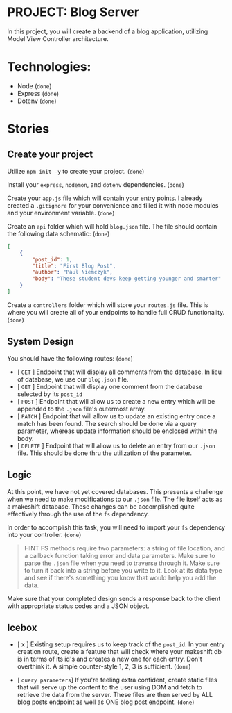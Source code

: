 # PROJECT: Blog Server

In this project, you will create a backend of a blog application, utilizing Model View Controller architecture.

# Technologies:

* Node (`done`)
* Express (`done`)
* Dotenv (`done`)

# Stories

## Create your project

Utilize `npm init -y` to create your project. (`done`)

Install your `express`, `nodemon`, and `dotenv` dependencies. (`done`)

Create your `app.js` file which will contain your entry points. I already created a `.gitignore` for your convenience and filled it with node modules and your environment variable. (`done`)

Create an `api` folder which will hold `blog.json` file. The file should contain the following data schematic: (`done`)

```json
[
    {
        "post_id": 1,
        "title": "First Blog Post",
        "author": "Paul Niemczyk",
        "body": "These student devs keep getting younger and smarter"
    }
]
```
Create a `controllers` folder which will store your `routes.js` file. This is where you will create all of your endpoints to handle full CRUD functionality. (`done`)

## System Design

You should have the following routes: (`done`)

- [ `GET` ] Endpoint that will display all comments from the database. In lieu of database, we use our `blog.json` file.
- [ `GET` ] Endpoint that will display one comment from the database selected by its `post_id`
- [ `POST` ] Endpoint that will allow us to create a new entry which will be appended to the `.json` file's outermost array.
- [ `PATCH` ] Endpoint that will allow us to update an existing entry once a match has been found. The search should be done via a query parameter, whereas update information should be enclosed within the body.
- [ `DELETE` ] Endpoint that will allow us to delete an entry from our `.json` file. This should be done thru the utilization of the parameter.

## Logic

At this point, we have not yet covered databases. This presents a challenge when we need to make modifications to our `.json` file. The file itself acts as a makeshift database. These changes can be accomplished quite effectively through the use of the `fs` dependency. 

In order to accomplish this task, you will need to import your `fs` dependency into your controller. (`done`)

> HINT
> FS methods require two parameters: a string of file location, and a callback function taking error and data parameters.
> Make sure to parse the `.json` file when you need to traverse through it.
> Make sure to turn it back into a string before you write to it.
> Look at its data type and see if there's something you know that would help you add the data.

Make sure that your completed design sends a response back to the client with appropriate status codes and a JSON object.

## Icebox

- [ x ] Existing setup requires us to keep track of the `post_id`. In your entry creation route, create a feature that will check where your makeshift db is in terms of its id's and creates a new one for each entry. Don't overthink it. A simple counter-style 1, 2, 3 is sufficient. (`done`)

- [ `query parameters`] If you're feeling extra confident, create static files that will serve up the content to the user using DOM and fetch to retrieve the data from the server. These files are then served by ALL blog posts endpoint as well as ONE blog post endpoint. (`done`)